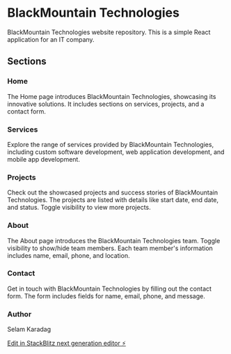 # BlackMountain Technologies

BlackMountain Technologies website repository. This is a simple React application for an IT company.


## Sections

### Home
The Home page introduces BlackMountain Technologies, showcasing its innovative solutions. It includes sections on services, projects, and a contact form.

### Services
Explore the range of services provided by BlackMountain Technologies, including custom software development, web application development, and mobile app development.

### Projects
Check out the showcased projects and success stories of BlackMountain Technologies. The projects are listed with details like start date, end date, and status. Toggle visibility to view more projects.

### About
The About page introduces the BlackMountain Technologies team. Toggle visibility to show/hide team members. Each team member's information includes name, email, phone, and location.

### Contact
Get in touch with BlackMountain Technologies by filling out the contact form. The form includes fields for name, email, phone, and message.

### Author
Selam Karadag

[Edit in StackBlitz next generation editor ⚡️](https://stackblitz.com/~/github.com/selamsahabe/React-JS--ITcompanyWebPage)